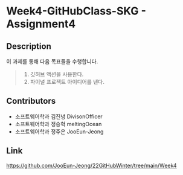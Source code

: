 # Week4-GitHubClass-SKG - Assignment4

## Description
이 과제를 통해 다음 목표들을 수행합니다.
> 1. 깃허브 액션을 사용한다. 
> 2. 파이널 프로젝트 아이디어를 낸다.

## Contributors

- 소프트웨어학과 김진녕 DivisonOfficer
- 소프트웨어학과 정승혁 meltingOcean
- 소프트웨어학과 정주은 JooEun-Jeong

## Link

https://github.com/JooEun-Jeong/22GitHubWinter/tree/main/Week4